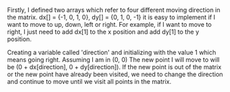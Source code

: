 Firstly, I defined two arrays which refer to four different moving direction in the matrix.
dx[] = {-1, 0, 1, 0}, dy[] = {0, 1, 0, -1}
it is easy to implement if I want to move to up, down, left or right.
For example, if I want to move to right, I just need to add dx[1] to the x position and add dy[1] to the y position.

Creating a variable called 'direction' and initializing with the value 1 which means going right.
Assuming I am in (0, 0)
The new point I will move to will be (0 + dx[direction], 0 + dy[direction]).
If the new point is out of the matrix or the new point have already been visited, we need to change the direction and continue to move until we visit all points in the matrix.

